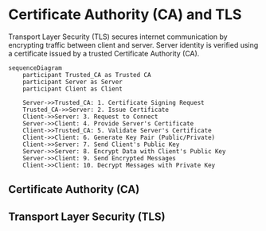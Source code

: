 # Certificate Authority (CA) and TLS

Transport Layer Security (TLS) secures internet communication by encrypting traffic between client and server. Server identity is verified using a certificate issued by a
trusted Certificate Authority (CA).

```mermaid
sequenceDiagram
    participant Trusted_CA as Trusted CA
    participant Server as Server
    participant Client as Client

    Server->>Trusted_CA: 1. Certificate Signing Request
    Trusted_CA->>Server: 2. Issue Certificate
    Client->>Server: 3. Request to Connect
    Server->>Client: 4. Provide Server's Certificate
    Client->>Trusted_CA: 5. Validate Server's Certificate
    Client->>Client: 6. Generate Key Pair (Public/Private)
    Client->>Server: 7. Send Client's Public Key
    Server->>Server: 8. Encrypt Data with Client's Public Key
    Server->>Client: 9. Send Encrypted Messages
    Client->>Client: 10. Decrypt Messages with Private Key
```

## Certificate Authority (CA)

## Transport Layer Security (TLS)
